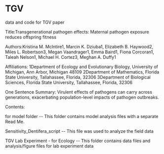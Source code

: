 # TGV
data and code for TGV paper

Title:Transgenerational pathogen effects: Maternal pathogen exposure reduces offspring fitness


Authors:Kristina M. McIntire1, Marcin K. Dziuba1, Elizabeth B. Haywood2, Miles L. Robertson3, Megan Vaandrager1, Emma Baird1, Fiona Corcoran1, Taleah Nelson1, Michael H. Cortez3, Meghan A. Duffy1

Affiliations:
1Department of Ecology and Evolutionary Biology, University of Michigan, Ann Arbor, Michigan 48109
2Department of Mathematics, Florida State University, Tallahassee, Florida, 32306
3Department of Biological Sciences, Florida State University, Tallahassee, Florida, 32306 

One Sentence Summary: Virulent effects of pathogens can carry across generations, exacerbating population-level impacts of pathogen outbreaks.

Contents:

for model folder -- This folder contains model analysis files with a separate Read Me.  

Sensitivity_Dentifera_script -- This file was used to analyze the field data

TGV Lab Experiment - for Ecology -- This folder contains data files and analysis/figure files for lab experiment data
